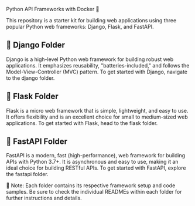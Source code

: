 Python API Frameworks with Docker 🚀

This repository is a starter kit for building web applications using three popular Python web frameworks: Django, Flask, and FastAPI.

## 📁 Django Folder

Django is a high-level Python web framework for building robust web applications.
It emphasizes reusability, "batteries-included," and follows the Model-View-Controller (MVC) pattern.
To get started with Django, navigate to the django folder.
## 📁 Flask Folder

Flask is a micro web framework that is simple, lightweight, and easy to use.
It offers flexibility and is an excellent choice for small to medium-sized web applications.
To get started with Flask, head to the flask folder.

## 📁 FastAPI Folder

FastAPI is a modern, fast (high-performance), web framework for building APIs with Python 3.7+.
It is asynchronous and easy to use, making it an ideal choice for building RESTful APIs.
To get started with FastAPI, explore the fastapi folder.

🚧 Note: Each folder contains its respective framework setup and code samples. Be sure to check the individual READMEs within each folder for further instructions and details.
